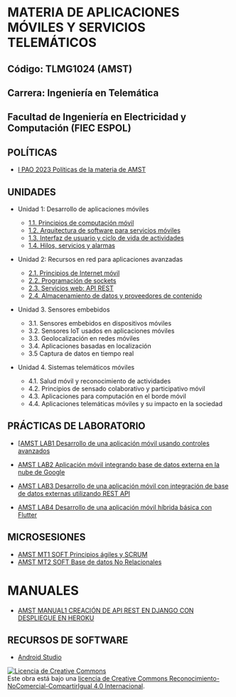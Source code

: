 # MATERIA DE APLICACIONES MÓVILES Y SERVICIOS TELEMÁTICOS
## Código: TLMG1024 (AMST)
## Carrera: Ingeniería en Telemática
## Facultad de Ingeniería en Electricidad y Computación (FIEC ESPOL)


## POLÍTICAS
* [I PAO 2023 Políticas de la materia de AMST](https://aulavirtual.espol.edu.ec/courses/19786/files/3518494/download?wrap=1)

## UNIDADES

* Unidad 1: Desarrollo de aplicaciones móviles
    * [1.1. Principios de computación móvil](unidades/unidad1/unidad1_1.md)
    * [1.2. Arquitectura de software para servicios móviles](unidades/unidad1/unidad1_2.md)
    * [1.3. Interfaz de usuario y ciclo de vida de actividades](unidades/unidad1/unidad1_3.md)
    * [1.4. Hilos, servicios y alarmas](unidades/unidad1/unidad1_4.md)

* Unidad 2: Recursos en red para aplicaciones avanzadas
    * [2.1. Principios de Internet móvil](unidades/unidad2/unidad2_1.md)
    * [2.2. Programación de sockets](unidades/unidad2/unidad2_2.md)
    * [2.3. Servicios web: API REST](unidades/unidad2/unidad2_3.md)
    * [2.4. Almacenamiento de datos y proveedores de contenido](unidades/unidad2/unidad2_4.md)

* Unidad 3. Sensores embebidos
    * 3.1. Sensores embebidos en dispositivos móviles
    * 3.2. Sensores IoT usados en aplicaciones móviles
    * 3.3. Geolocalización en redes móviles
    * 3.4. Aplicaciones basadas en localización
    * 3.5 Captura de datos en tiempo real

* Unidad 4. Sistemas telemáticos móviles
    * 4.1. Salud móvil y reconocimiento de actividades
    * 4.2. Principios de sensado colaborativo y participativo móvil
    * 4.3. Aplicaciones para computación en el borde móvil
    * 4.4. Aplicaciones telemáticas móviles y su impacto en la sociedad

## PRÁCTICAS DE LABORATORIO
* [[AMST LAB1 Desarrollo de una aplicación móvil usando controles avanzados](laboratorios/laboratorio1.md)

* [AMST LAB2 Aplicación móvil integrando base de datos externa en la nube de Google](laboratorios/laboratorio2.md)

* [AMST LAB3 Desarrollo de una aplicación móvil con integración de base de datos externas utilizando REST API](laboratorios/laboratorio3.md)

* [AMST LAB4 Desarrollo de una aplicación móvil híbrida básica con Flutter](laboratorios/laboratorio4.md)


## MICROSESIONES
* [AMST MT1 SOFT Principios ágiles y SCRUM](microsesiones/microsesion1_software_scrum.md)
* [AMST MT2 SOFT Base de datos No Relacionales](microsesiones/microsesion2_software_noSQL.md)

# MANUALES
* [AMST MANUAL1 CREACIÓN DE API REST EN DJANGO CON DESPLIEGUE EN HEROKU](https://aulavirtual.espol.edu.ec/files/3695699/download?download_frd=1)

## RECURSOS DE SOFTWARE
- [Android Studio](https://developer.android.com/studio)

<a rel="license" href="http://creativecommons.org/licenses/by-nc-sa/4.0/"><img alt="Licencia de Creative Commons" style="border-width:0" src="https://i.creativecommons.org/l/by-nc-sa/4.0/88x31.png" /></a><br />Este obra está bajo una <a rel="license" href="http://creativecommons.org/licenses/by-nc-sa/4.0/">licencia de Creative Commons Reconocimiento-NoComercial-CompartirIgual 4.0 Internacional</a>.

<!-- Google tag (gtag.js) -->
<script async src="https://www.googletagmanager.com/gtag/js?id=G-711FMTCF19"></script>
<script>
  window.dataLayer = window.dataLayer || [];
  function gtag(){dataLayer.push(arguments);}
  gtag('js', new Date());

  gtag('config', 'G-711FMTCF19');
</script>